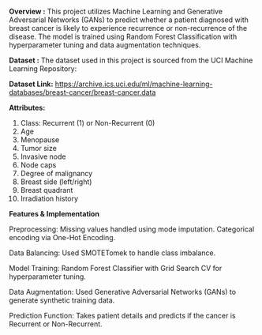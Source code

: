 **Overview :** This project utilizes Machine Learning and Generative Adversarial Networks (GANs) to predict whether a patient diagnosed with breast cancer is likely to experience recurrence or non-recurrence of the disease. The model is trained using Random Forest Classification with hyperparameter tuning and data augmentation techniques.

**Dataset :** The dataset used in this project is sourced from the UCI Machine Learning Repository:

**Dataset Link:** https://archive.ics.uci.edu/ml/machine-learning-databases/breast-cancer/breast-cancer.data

**Attributes:**

1. Class: Recurrent (1) or Non-Recurrent (0)
2. Age
3. Menopause
4. Tumor size
5. Invasive node
6. Node caps
7. Degree of malignancy
8. Breast side (left/right)
9. Breast quadrant
10. Irradiation history

**Features & Implementation**

Preprocessing: Missing values handled using mode imputation. Categorical encoding via One-Hot Encoding.

Data Balancing: Used SMOTETomek to handle class imbalance.

Model Training: Random Forest Classifier with Grid Search CV for hyperparameter tuning.

Data Augmentation: Used Generative Adversarial Networks (GANs) to generate synthetic training data.

Prediction Function: Takes patient details and predicts if the cancer is Recurrent or Non-Recurrent.
